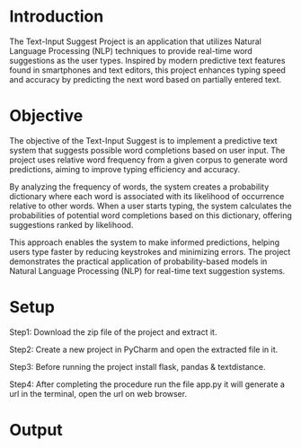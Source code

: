 # Introduction

The Text-Input Suggest Project is an application that utilizes Natural Language Processing (NLP) techniques to provide real-time word suggestions as the user types.
Inspired by modern predictive text features found in smartphones and text editors, this project enhances typing speed and accuracy by predicting the next word based on partially entered text.

# Objective

The objective of the Text-Input Suggest is to implement a predictive text system that suggests possible word completions based on user input. The project uses relative word frequency from a given corpus to generate word predictions, aiming to improve typing efficiency and accuracy.

By analyzing the frequency of words, the system creates a probability dictionary where each word is associated with its likelihood of occurrence relative to other words. When a user starts typing, the system calculates the probabilities of potential word completions based on this dictionary, offering suggestions ranked by likelihood.

This approach enables the system to make informed predictions, helping users type faster by reducing keystrokes and minimizing errors. The project demonstrates the practical application of probability-based models in Natural Language Processing (NLP) for real-time text suggestion systems.

# Setup
Step1: Download the zip file of the project and extract it.

Step2: Create a new project in PyCharm and open the extracted file in it.

Step3: Before running the project install flask, pandas & textdistance.

Step4: After completing the procedure run the file app.py it will generate a url in the terminal, open the url on web browser. 

# Output


